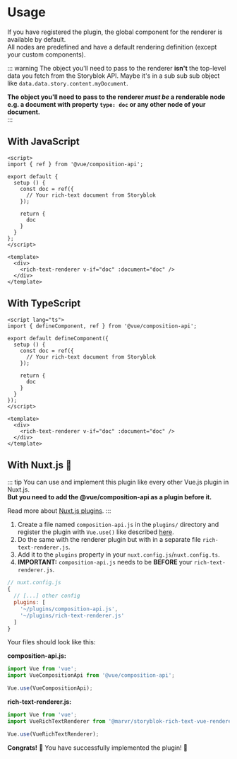 # Usage

If you have registered the plugin, the global component for the renderer is available by default.<br>
All nodes are predefined and have a default rendering definition (except your custom components).

::: warning
The object you'll need to pass to the renderer **isn't** the top-level data you fetch from the Storyblok API.
Maybe it's in a sub sub sub object like `data.data.story.content.myDocument`. 

**The object you'll need to pass to the renderer *must be* a renderable node e.g. a document with property `type: doc` or any other node of your document.**<br>
:::

## With JavaScript

```vue
<script>
import { ref } from '@vue/composition-api';

export default {
  setup () {
    const doc = ref({
      // Your rich-text document from Storyblok
    });
    
    return {
      doc
    }
  }
};
</script>

<template>
  <div>
    <rich-text-renderer v-if="doc" :document="doc" />
  </div>
</template>
```

## With TypeScript

```vue
<script lang="ts">
import { defineComponent, ref } from '@vue/composition-api';

export default defineComponent({
  setup () {
    const doc = ref({
      // Your rich-text document from Storyblok
    });
    
    return {
      doc
    }
  }
});
</script>

<template>
  <div>
    <rich-text-renderer v-if="doc" :document="doc" />
  </div>
</template>
```

## With Nuxt.js :green_heart:

::: tip
You can use and implement this plugin like every other Vue.js plugin in Nuxt.js.<br>
**But you need to add the @vue/composition-api as a plugin before it.**

Read more about [Nuxt.js plugins](https://nuxtjs.org/guide/plugins).
:::

1. Create a file named `composition-api.js` in the `plugins/` directory and register the plugin with `Vue.use()` like described [here](../#configuration).
2. Do the same with the renderer plugin but with in a separate file `rich-text-renderer.js`.
3. Add it to the `plugins` property in your `nuxt.config.js`/`nuxt.config.ts`.
4. **IMPORTANT:** `composition-api.js` needs to be **BEFORE** your `rich-text-renderer.js`.

``` js
// nuxt.config.js
{
  // [...] other config
  plugins: [
    '~/plugins/composition-api.js',
    '~/plugins/rich-text-renderer.js'
  ]
}
```

Your files should look like this:

**composition-api.js:**

```js
import Vue from 'vue';
import VueCompositionApi from '@vue/composition-api';

Vue.use(VueCompositionApi);
```

**rich-text-renderer.js:**

```js
import Vue from 'vue';
import VueRichTextRenderer from '@marvr/storyblok-rich-text-vue-renderer';

Vue.use(VueRichTextRenderer);
```

**Congrats!** :tada: You have successfully implemented the plugin! :tada:
